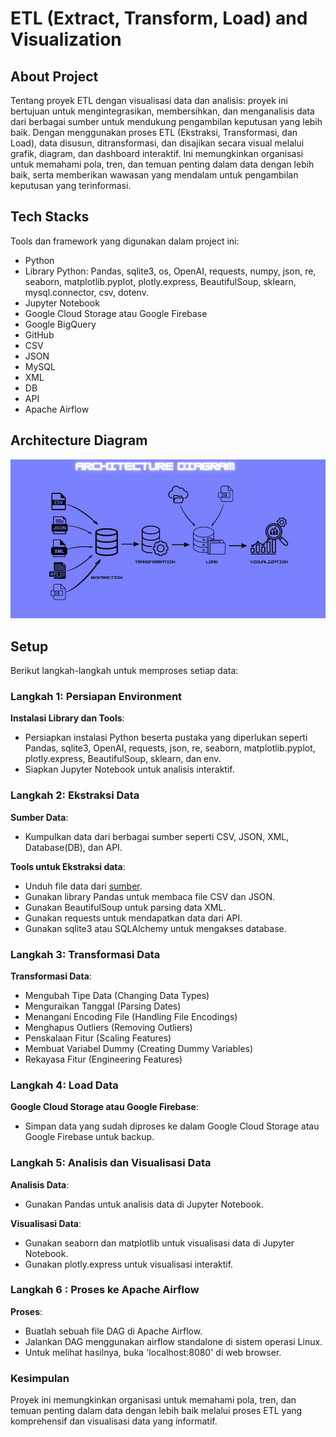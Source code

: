 # ETL (Extract, Transform, Load) and Visualization

## About Project
Tentang proyek ETL dengan visualisasi data dan analisis: proyek ini bertujuan untuk mengintegrasikan, membersihkan, dan menganalisis data dari berbagai sumber untuk mendukung pengambilan keputusan yang lebih baik. Dengan menggunakan proses ETL (Ekstraksi, Transformasi, dan Load), data disusun, ditransformasi, dan disajikan secara visual melalui grafik, diagram, dan dashboard interaktif. Ini memungkinkan organisasi untuk memahami pola, tren, dan temuan penting dalam data dengan lebih baik, serta memberikan wawasan yang mendalam untuk pengambilan keputusan yang terinformasi.

## Tech Stacks
Tools dan framework yang digunakan dalam project ini:
- Python
- Library Python: Pandas, sqlite3, os, OpenAI, requests, numpy, json, re, seaborn, matplotlib.pyplot, plotly.express, BeautifulSoup, sklearn, mysql.connector, csv, dotenv.
- Jupyter Notebook
- Google Cloud Storage atau Google Firebase
- Google BigQuery
- GitHub
- CSV
- JSON 
- MySQL
- XML
- DB
- API
- Apache Airflow

## Architecture Diagram
![Alt-Text](https://github.com/abdannsykr/DE_Mini-Project/blob/main/Architecture_Diagram.jpg)

## Setup 
Berikut langkah-langkah untuk memproses setiap data:

### Langkah 1: Persiapan Environment
**Instalasi Library dan Tools**:
   - Persiapkan instalasi Python beserta pustaka yang diperlukan seperti Pandas, sqlite3, OpenAI, requests, json, re, seaborn, matplotlib.pyplot, plotly.express, BeautifulSoup, sklearn, dan env.
   - Siapkan Jupyter Notebook untuk analisis interaktif.

### Langkah 2: Ekstraksi Data
**Sumber Data**:
   - Kumpulkan data dari berbagai sumber seperti CSV, JSON, XML, Database(DB), dan API.

**Tools untuk Ekstraksi data**:
   - Unduh file data dari [sumber](https://github.com/yudhaislamisulistya/mini-project-de-alta).
   - Gunakan library Pandas untuk membaca file CSV dan JSON.
   - Gunakan BeautifulSoup untuk parsing data XML.
   - Gunakan requests untuk mendapatkan data dari API.
   - Gunakan sqlite3 atau SQLAlchemy untuk mengakses database.

### Langkah 3: Transformasi Data
**Transformasi Data**:
   - Mengubah Tipe Data (Changing Data Types)
   - Menguraikan Tanggal (Parsing Dates)
   - Menangani Encoding File (Handling File Encodings)
   - Menghapus Outliers (Removing Outliers)
   - Penskalaan Fitur (Scaling Features)
   - Membuat Variabel Dummy (Creating Dummy Variables)
   - Rekayasa Fitur (Engineering Features)

### Langkah 4: Load Data
**Google Cloud Storage atau Google Firebase**:
   - Simpan data yang sudah diproses ke dalam Google Cloud Storage atau Google Firebase untuk backup.

### Langkah 5: Analisis dan Visualisasi Data
**Analisis Data**:
   - Gunakan Pandas untuk analisis data di Jupyter Notebook.

**Visualisasi Data**:
   - Gunakan seaborn dan matplotlib untuk visualisasi data di Jupyter Notebook.
   - Gunakan plotly.express untuk visualisasi interaktif.

### Langkah 6 : Proses ke Apache Airflow
**Proses**:
   - Buatlah sebuah file DAG di Apache Airflow.
   - Jalankan DAG menggunakan airflow standalone di sistem operasi Linux.
   - Untuk melihat hasilnya, buka 'localhost:8080' di web browser.

### Kesimpulan
Proyek ini memungkinkan organisasi untuk memahami pola, tren, dan temuan penting dalam data dengan lebih baik melalui proses ETL yang komprehensif dan visualisasi data yang informatif.